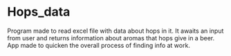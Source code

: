# Hops_data
Program made to read excel file with data about hops in it. It awaits an input from user and returns information about aromas that hops give in a beer. App made to quicken the overall process of finding info at work.
